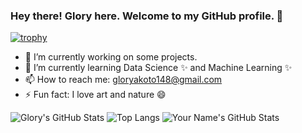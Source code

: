 ### Hey there! Glory here. Welcome to my GitHub profile. 👋

[![trophy](https://github-profile-trophy.vercel.app/?username=Gliz23&theme=onedark)](https://github.com/ryo-ma/github-profile-trophy)
<!--
**Gliz23/Gliz23** is a ✨ _special_ ✨ repository because its `README.md` (this file) appears on your GitHub profile.
-->

- 🔭 I’m currently working on some projects.
- 🌱 I’m currently learning Data Science ✨ and Machine Learning ✨
- 📫 How to reach me: gloryakoto148@gmail.com
- ⚡ Fun fact: I love art and nature 😄

![Glory's GitHub Stats](https://github-readme-stats.vercel.app/api?username=Gliz23&show_icons=true&hide_border=true) ![Top Langs](https://github-readme-stats.vercel.app/api/top-langs/?username=Gliz23&layout=compact)
![Your Name's GitHub Stats](https://github-readme-streak-stats.herokuapp.com/?Gliz23)
